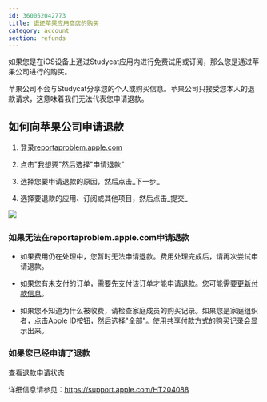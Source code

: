 ```yaml
---
id: 360052042773
title: 退还苹果应用商店的购买
category: account
section: refunds
---
```

如果您是在iOS设备上通过Studycat应用内进行免费试用或订阅，那么您是通过苹果公司进行的购买。

苹果公司不会与Studycat分享您的个人或购买信息。苹果公司只接受您本人的退款请求，这意味着我们无法代表您申请退款。

## 如何向苹果公司申请退款

1. 登录[reportaproblem.apple.com](https://reportaproblem.apple.com/)

2. 点击"我想要"然后选择"申请退款"

3. 选择您要申请退款的原因，然后点击_下一步_

4. 选择要退款的应用、订阅或其他项目，然后点击_提交_

​![](/attachments/token/EIRFxjZzzik6OVcPJeEE4MFaP/?name=ios14-iphone-12-pro-safari-report-a-problem.png)​

### 如果无法在reportaproblem.apple.com申请退款

- 如果费用仍在处理中，您暂时无法申请退款。费用处理完成后，请再次尝试申请退款。

- 如果您有未支付的订单，需要先支付该订单才能申请退款。您可能需要[更新付款信息](https://support.apple.com/kb/HT201266)。

- 如果您不知道为什么被收费，请检查家庭成员的购买记录。如果您是家庭组织者，点击Apple ID按钮，然后选择"全部"。使用共享付款方式的购买记录会显示出来。

### 如果您已经申请了退款

[查看退款申请状态](https://support.apple.com/kb/HT210904)

详细信息请参见：<https://support.apple.com/HT204088>
